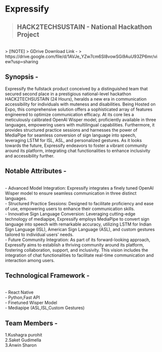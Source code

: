 # Expressify

> ## HACK2TECHSUSTAIN - National Hackathon Project
<br>
> [!NOTE]  
> GDrive Download Link -
> https://drive.google.com/file/d/1AVJe_YZw7cm6SI8vowSGi9AuU93ZP6mr/view?usp=sharing


## Synopsis -

Expressify the fullstack product conceived by a distinguished team that secured second place in a prestigious national-level hackathon HACK2TECHSUSTAIN (24 Hours), heralds a new era in communication accessibility for individuals with muteness and disabilities. Being Hosted on Expo, this comprehensive solution offers a sophisticated array of features engineered to optimize communication efficacy. At its core lies a meticulously calibrated OpenAI Wisper model, proficiently available in three languages, empowering users with multilingual capabilities. Furthermore, it provides structured practice sessions and harnesses the power of MediaPipe for seamless conversion of sign language into speech, leveraging LSTM for ISL, ASL, and personalized gestures. As it looks towards the future, Expressify endeavors to foster a vibrant community around its platform, integrating chat functionalities to enhance inclusivity and accessibility further.

## Notable Attributes - 
<br>
- Advanced Model Integration: Expressify integrates a finely tuned OpenAI Wisper model to ensure seamless communication in three distinct languages.
<br>
- Structured Practice Sessions: Designed to facilitate proficiency and ease of use, empowering users to enhance their communication skills.
<br>
- Innovative Sign Language Conversion: Leveraging cutting-edge technology of mediapipe, Expressify employs MediaPipe to convert sign language into speech with remarkable accuracy, utilizing LSTM for Indian Sign Language (ISL), American Sign Language (ASL), and custom gestures tailored to individual users' needs.
<br>
- Future Community Integration: As part of its forward-looking approach, Expressify aims to establish a thriving community around its platform, fostering collaboration, support, and inclusivity. This vision includes the integration of chat functionalities to facilitate real-time communication and interaction among users.

## Technological Framework -
<br>
- React Native<br>
- Python,Fast API<br>
- Finetuned Wisper Model<br>
- Mediapipe (ASL,ISL,Custom Gestures)

## Team Members - 

1.Kushagra purohit
<br>
2.Saket Gudimella
<br>
3.Anwin Sharon
